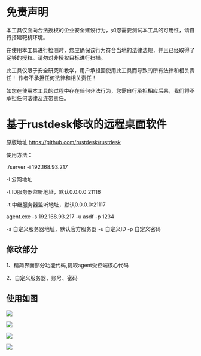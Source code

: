# 免责声明 
本工具仅面向合法授权的企业安全建设行为，如您需要测试本工具的可用性，请自行搭建靶机环境。

在使用本工具进行检测时，您应确保该行为符合当地的法律法规，并且已经取得了足够的授权。请勿对非授权目标进行扫描。

此工具仅限于安全研究和教学，用户承担因使用此工具而导致的所有法律和相关责任！ 作者不承担任何法律和相关责任！

如您在使用本工具的过程中存在任何非法行为，您需自行承担相应后果，我们将不承担任何法律及连带责任。



# 基于rustdesk修改的远程桌面软件  

原版地址 https://github.com/rustdesk/rustdesk

使用方法：

./server -i 192.168.93.217

-i 公网地址

-t ID服务器监听地址，默认0.0.0.0:21116

-t 中继服务器监听地址，默认0.0.0.0:21117


agent.exe -s 192.168.93.217 -u asdf -p 1234

-s 自定义服务器地址，默认官方服务器
-u 自定义ID
-p 自定义密码



## 修改部分

1、精简界面部分功能代码,提取agent受控端核心代码 

2、自定义服务器、账号、密码



## 使用如图

 ![](https://github.com/YDHCUI/rustdesk/blob/main/images/0.png)

 ![](https://github.com/YDHCUI/rustdesk/blob/main/images/1.png)

 ![](https://github.com/YDHCUI/rustdesk/blob/main/images/2.png)

 ![](https://github.com/YDHCUI/rustdesk/blob/main/images/3.png)